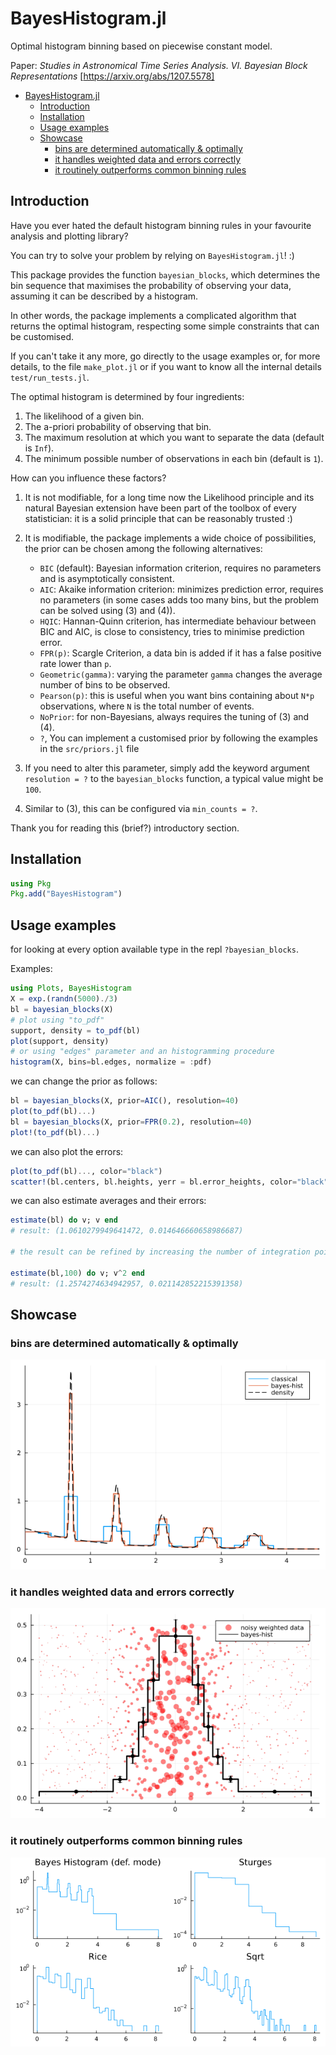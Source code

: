 # BayesHistogram.jl
Optimal histogram binning based on piecewise constant model.

Paper: _Studies in Astronomical Time Series Analysis. VI. Bayesian Block Representations_ [https://arxiv.org/abs/1207.5578]

- [BayesHistogram.jl](#bayeshistogramjl)
  - [Introduction](#introduction)
  - [Installation](#installation)
  - [Usage examples](#usage-examples)
  - [Showcase](#showcase)
    - [bins are determined automatically & optimally](#bins-are-determined-automatically--optimally)
    - [it handles weighted data and errors correctly](#it-handles-weighted-data-and-errors-correctly)
    - [it routinely outperforms common binning rules](#it-routinely-outperforms-common-binning-rules)

## Introduction
Have you ever hated the default histogram binning rules in your favourite analysis and plotting library?

You can try to solve your problem by relying on `BayesHistogram.jl`! :)

This package provides the function `bayesian_blocks`, which determines the bin sequence that maximises the probability of observing your data, assuming it can be described by a histogram.

In other words, the package implements a complicated algorithm that returns the optimal histogram, respecting some simple constraints that can be customised.

If you can't take it any more, go directly to the usage examples or, for more details, to the file `make_plot.jl` or if you want to know all the internal details `test/run_tests.jl`.

The optimal histogram is determined by four ingredients:
1) The likelihood of a given bin.
2) The a-priori probability of observing that bin.
3) The maximum resolution at which you want to separate the data (default is `Inf`).
4) The minimum possible number of observations in each bin (default is `1`).

How can you influence these factors?

1) It is not modifiable, for a long time now the Likelihood principle and its natural Bayesian extension have been part of the toolbox of every statistician: it is a solid principle that can be reasonably trusted :)
   
2) It is modifiable, the package implements a wide choice of possibilities, the prior can be chosen among the following alternatives:
   
   - `BIC` (default): Bayesian information criterion, requires no parameters and is asymptotically consistent.
   - `AIC`: Akaike information criterion: minimizes prediction error, requires no parameters (in some cases adds too many bins, but the problem can be solved using (3) and (4)).
   - `HQIC`: Hannan-Quinn criterion, has intermediate behaviour between BIC and AIC, is close to consistency, tries to minimise prediction error.
   - `FPR(p)`: Scargle Criterion, a data bin is added if it has a false positive rate lower than `p`.
   - `Geometric(gamma)`: varying the parameter `gamma` changes the average number of bins to be observed.
   - `Pearson(p)`: this is useful when you want bins containing about `N*p` observations, where `N` is the total number of events.
   - `NoPrior`: for non-Bayesians, always requires the tuning of (3) and (4).
   - `?`, You can implement a customised prior by following the examples in the `src/priors.jl` file 
  
3) If you need to alter this parameter, simply add the keyword argument `resolution = ?` to the `bayesian_blocks` function, a typical value might be `100`.

4) Similar to (3), this can be configured via `min_counts = ?`.

Thank you for reading this (brief?) introductory section.

## Installation
```julia
using Pkg
Pkg.add("BayesHistogram")
```

## Usage examples
for looking at every option available type in the repl `?bayesian_blocks`.

Examples:
```julia
using Plots, BayesHistogram
X = exp.(randn(5000)./3)
bl = bayesian_blocks(X)
# plot using "to_pdf"
support, density = to_pdf(bl)
plot(support, density)
# or using "edges" parameter and an histogramming procedure
histogram(X, bins=bl.edges, normalize = :pdf)
```
we can change the prior as follows:
```julia
bl = bayesian_blocks(X, prior=AIC(), resolution=40)
plot(to_pdf(bl)...)
bl = bayesian_blocks(X, prior=FPR(0.2), resolution=40)
plot!(to_pdf(bl)...)
```
we can also plot the errors:
```julia
plot(to_pdf(bl)..., color="black")
scatter!(bl.centers, bl.heights, yerr = bl.error_heights, color="black")
```
we can also estimate averages and their errors:
```julia
estimate(bl) do v; v end 
# result: (1.0610279949641472, 0.014646660658986687)

# the result can be refined by increasing the number of integration points

estimate(bl,100) do v; v^2 end 
# result: (1.2574274634942957, 0.021142852215391358)
```
## Showcase
### bins are determined automatically & optimally 
![plot3.png](plot3.png "")
### it handles weighted data and errors correctly
![plot2.png](plot2.png "")
### it routinely outperforms common binning rules
![plot.png](plot.png "")

